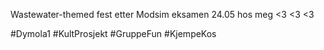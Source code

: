Wastewater-themed fest etter Modsim eksamen 24.05 hos meg <3 <3 <3 

#Dymola1
#KultProsjekt
#GruppeFun
#KjempeKos

